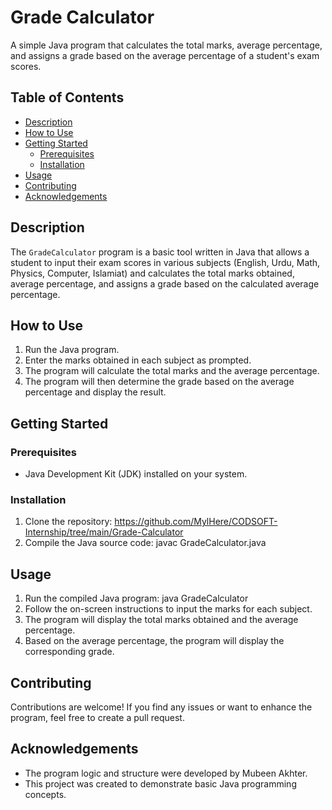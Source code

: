 # Grade Calculator
A simple Java program that calculates the total marks, average percentage, and assigns a grade based on the average percentage of a student's exam scores.
## Table of Contents
- [Description](#description)
- [How to Use](#how-to-use)
- [Getting Started](#getting-started)
  - [Prerequisites](#prerequisites)
  - [Installation](#installation)
- [Usage](#usage)
- [Contributing](#contributing)
- [Acknowledgements](#acknowledgements)
## Description
The `GradeCalculator` program is a basic tool written in Java that allows a student to input their exam scores in various subjects (English, Urdu, Math, Physics, Computer, Islamiat) and calculates the total marks obtained, average percentage, and assigns a grade based on the calculated average percentage.
## How to Use
1. Run the Java program.
2. Enter the marks obtained in each subject as prompted.
3. The program will calculate the total marks and the average percentage.
4. The program will then determine the grade based on the average percentage and display the result.
## Getting Started
### Prerequisites
- Java Development Kit (JDK) installed on your system.
### Installation
1. Clone the repository:
   https://github.com/MylHere/CODSOFT-Internship/tree/main/Grade-Calculator
2. Compile the Java source code:
javac GradeCalculator.java
## Usage
1. Run the compiled Java program:
java GradeCalculator
2. Follow the on-screen instructions to input the marks for each subject.
3. The program will display the total marks obtained and the average percentage.
4. Based on the average percentage, the program will display the corresponding grade.
## Contributing
Contributions are welcome! If you find any issues or want to enhance the program, feel free to create a pull request.
## Acknowledgements
- The program logic and structure were developed by Mubeen Akhter.
- This project was created to demonstrate basic Java programming concepts.
